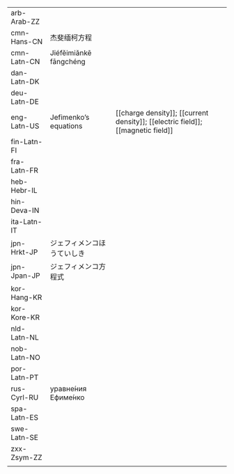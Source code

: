 | | | |
|-|-|-|
| arb-Arab-ZZ |  |  |
| cmn-Hans-CN | 杰斐缅柯方程 |  |
| cmn-Latn-CN | Jiéfěimiǎnkē fāngchéng |  |
| dan-Latn-DK |  |  |
| deu-Latn-DE |  |  |
| eng-Latn-US | Jefimenko’s equations | [[charge density]]; [[current density]]; [[electric field]]; [[magnetic field]] |
| fin-Latn-FI |  |  |
| fra-Latn-FR |  |  |
| heb-Hebr-IL |  |  |
| hin-Deva-IN |  |  |
| ita-Latn-IT |  |  |
| jpn-Hrkt-JP | ジェフィメンコほうていしき |  |
| jpn-Jpan-JP | ジェフィメンコ方程式 |  |
| kor-Hang-KR |  |  |
| kor-Kore-KR |  |  |
| nld-Latn-NL |  |  |
| nob-Latn-NO |  |  |
| por-Latn-PT |  |  |
| rus-Cyrl-RU | уравне́ния Ефиме́нко |  |
| spa-Latn-ES |  |  |
| swe-Latn-SE |  |  |
| zxx-Zsym-ZZ |  |  |
|  |  |  |